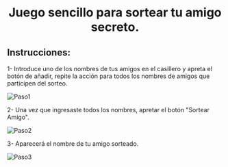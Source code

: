 <h1 align="center">Juego sencillo para sortear tu amigo secreto.</h1>
<h2>Instrucciones: </h2>
<p>1- Introduce uno de los nombres de tus amigos en el casillero y apreta el botón de añadir, repite la acción para todos los nombres de amigos que participen del sorteo.</p>
<img src="assets/1.img" alt="Paso1">
<p>2- Una vez que ingresaste todos los nombres, apretar el botón "Sortear Amigo". </p>
<img src="assets/2.img" alt="Paso2">
<p>3- Aparecerá el nombre de tu amigo sorteado.</p>
<img src="assets/3.img" alt="Paso3">

